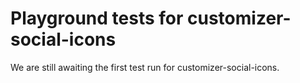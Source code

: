 # Playground tests for customizer-social-icons
We are still awaiting the first test run for customizer-social-icons.

